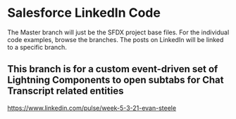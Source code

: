 # Salesforce LinkedIn Code

The Master branch will just be the SFDX project base files. For the individual code examples, browse the branches. The posts on LinkedIn will be linked to a specific branch.

## This branch is for a custom event-driven set of Lightning Components to open subtabs for Chat Transcript related entities
https://www.linkedin.com/pulse/week-5-3-21-evan-steele
